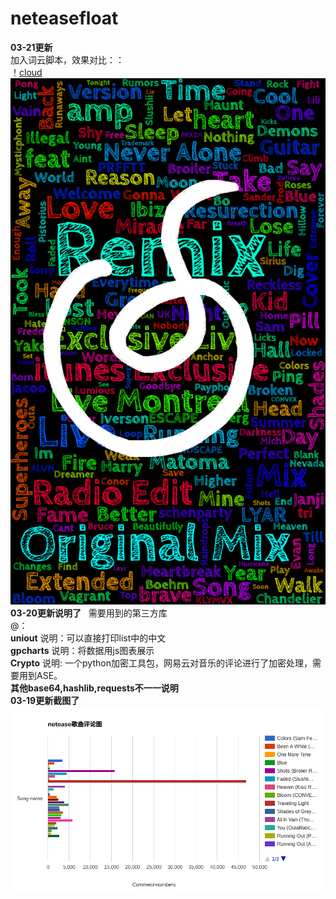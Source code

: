 # neteasefloat


**03-21更新**  
加入词云脚本，效果对比：：    
！[cloud](some.jpg) ![cloud2](songnamecloud.png)
**03-20更新说明了**  
需要用到的第三方库  
@：  
**uniout** 说明：可以直接打印list中的中文  
**gpcharts** 说明：将数据用js图表展示  
**Crypto** 说明: 一个python加密工具包，网易云对音乐的评论进行了加密处理，需要用到ASE。  
**其他base64,hashlib,requests不一一说明**  
**03-19更新截图了**
![float](float.png "test")
